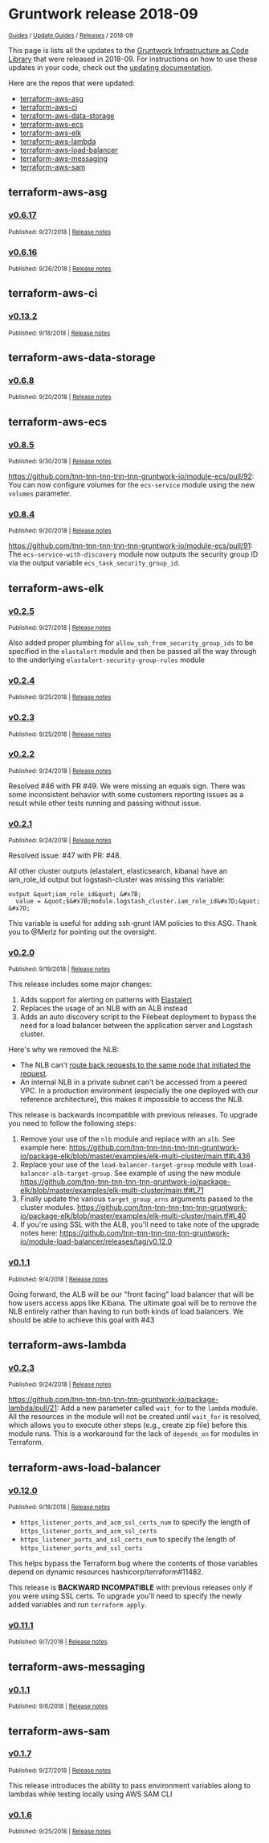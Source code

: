 
# Gruntwork release 2018-09

<p style={{marginTop: "-25px"}}><small><a href="/guides">Guides</a> / <a href="/guides/stay-up-to-date">Update Guides</a> / <a href="/guides/stay-up-to-date/releases">Releases</a> / 2018-09</small></p>

This page is lists all the updates to the [Gruntwork Infrastructure as Code 
Library](https://gruntwork.io/infrastructure-as-code-library/) that were released in 2018-09. For instructions 
on how to use these updates in your code, check out the [updating 
documentation](/guides/working-with-code/using-modules#updating).

Here are the repos that were updated:

- [terraform-aws-asg](#terraform-aws-asg)
- [terraform-aws-ci](#terraform-aws-ci)
- [terraform-aws-data-storage](#terraform-aws-data-storage)
- [terraform-aws-ecs](#terraform-aws-ecs)
- [terraform-aws-elk](#terraform-aws-elk)
- [terraform-aws-lambda](#terraform-aws-lambda)
- [terraform-aws-load-balancer](#terraform-aws-load-balancer)
- [terraform-aws-messaging](#terraform-aws-messaging)
- [terraform-aws-sam](#terraform-aws-sam)


## terraform-aws-asg


### [v0.6.17](https://github.com/tnn-tnn-tnn-tnn-tnn-gruntwork-io/terraform-aws-asg/releases/tag/v0.6.17)

<p style={{marginTop: "-20px", marginBottom: "10px"}}>
  <small>Published: 9/27/2018 | <a href="https://github.com/tnn-tnn-tnn-tnn-tnn-gruntwork-io/terraform-aws-asg/releases/tag/v0.6.17">Release notes</a></small>
</p>

<div style={{"overflow":"hidden","textOverflow":"ellipsis","display":"-webkit-box","WebkitLineClamp":10,"lineClamp":10,"WebkitBoxOrient":"vertical"}}>

  

</div>


### [v0.6.16](https://github.com/tnn-tnn-tnn-tnn-tnn-gruntwork-io/terraform-aws-asg/releases/tag/v0.6.16)

<p style={{marginTop: "-20px", marginBottom: "10px"}}>
  <small>Published: 9/26/2018 | <a href="https://github.com/tnn-tnn-tnn-tnn-tnn-gruntwork-io/terraform-aws-asg/releases/tag/v0.6.16">Release notes</a></small>
</p>

<div style={{"overflow":"hidden","textOverflow":"ellipsis","display":"-webkit-box","WebkitLineClamp":10,"lineClamp":10,"WebkitBoxOrient":"vertical"}}>

  

</div>



## terraform-aws-ci


### [v0.13.2](https://github.com/tnn-tnn-tnn-tnn-tnn-gruntwork-io/terraform-aws-ci/releases/tag/v0.13.2)

<p style={{marginTop: "-20px", marginBottom: "10px"}}>
  <small>Published: 9/18/2018 | <a href="https://github.com/tnn-tnn-tnn-tnn-tnn-gruntwork-io/terraform-aws-ci/releases/tag/v0.13.2">Release notes</a></small>
</p>

<div style={{"overflow":"hidden","textOverflow":"ellipsis","display":"-webkit-box","WebkitLineClamp":10,"lineClamp":10,"WebkitBoxOrient":"vertical"}}>

  

</div>



## terraform-aws-data-storage


### [v0.6.8](https://github.com/tnn-tnn-tnn-tnn-tnn-gruntwork-io/terraform-aws-data-storage/releases/tag/v0.6.8)

<p style={{marginTop: "-20px", marginBottom: "10px"}}>
  <small>Published: 9/20/2018 | <a href="https://github.com/tnn-tnn-tnn-tnn-tnn-gruntwork-io/terraform-aws-data-storage/releases/tag/v0.6.8">Release notes</a></small>
</p>

<div style={{"overflow":"hidden","textOverflow":"ellipsis","display":"-webkit-box","WebkitLineClamp":10,"lineClamp":10,"WebkitBoxOrient":"vertical"}}>

  

</div>



## terraform-aws-ecs


### [v0.8.5](https://github.com/tnn-tnn-tnn-tnn-tnn-gruntwork-io/terraform-aws-ecs/releases/tag/v0.8.5)

<p style={{marginTop: "-20px", marginBottom: "10px"}}>
  <small>Published: 9/30/2018 | <a href="https://github.com/tnn-tnn-tnn-tnn-tnn-gruntwork-io/terraform-aws-ecs/releases/tag/v0.8.5">Release notes</a></small>
</p>

<div style={{"overflow":"hidden","textOverflow":"ellipsis","display":"-webkit-box","WebkitLineClamp":10,"lineClamp":10,"WebkitBoxOrient":"vertical"}}>

  https://github.com/tnn-tnn-tnn-tnn-tnn-gruntwork-io/module-ecs/pull/92: You can now configure volumes for the `ecs-service` module using the new `volumes` parameter.

</div>


### [v0.8.4](https://github.com/tnn-tnn-tnn-tnn-tnn-gruntwork-io/terraform-aws-ecs/releases/tag/v0.8.4)

<p style={{marginTop: "-20px", marginBottom: "10px"}}>
  <small>Published: 9/20/2018 | <a href="https://github.com/tnn-tnn-tnn-tnn-tnn-gruntwork-io/terraform-aws-ecs/releases/tag/v0.8.4">Release notes</a></small>
</p>

<div style={{"overflow":"hidden","textOverflow":"ellipsis","display":"-webkit-box","WebkitLineClamp":10,"lineClamp":10,"WebkitBoxOrient":"vertical"}}>

  https://github.com/tnn-tnn-tnn-tnn-tnn-gruntwork-io/module-ecs/pull/91: The `ecs-service-with-discovery` module now outputs the security group ID via the output variable `ecs_task_security_group_id`.

</div>



## terraform-aws-elk


### [v0.2.5](https://github.com/tnn-tnn-tnn-tnn-tnn-gruntwork-io/terraform-aws-elk/releases/tag/v0.2.5)

<p style={{marginTop: "-20px", marginBottom: "10px"}}>
  <small>Published: 9/27/2018 | <a href="https://github.com/tnn-tnn-tnn-tnn-tnn-gruntwork-io/terraform-aws-elk/releases/tag/v0.2.5">Release notes</a></small>
</p>

<div style={{"overflow":"hidden","textOverflow":"ellipsis","display":"-webkit-box","WebkitLineClamp":10,"lineClamp":10,"WebkitBoxOrient":"vertical"}}>

  
Also added proper plumbing for `allow_ssh_from_security_group_ids` to be specified in the `elastalert` module and then be passed all the way through to the underlying `elastalert-security-group-rules` module

</div>


### [v0.2.4](https://github.com/tnn-tnn-tnn-tnn-tnn-gruntwork-io/terraform-aws-elk/releases/tag/v0.2.4)

<p style={{marginTop: "-20px", marginBottom: "10px"}}>
  <small>Published: 9/25/2018 | <a href="https://github.com/tnn-tnn-tnn-tnn-tnn-gruntwork-io/terraform-aws-elk/releases/tag/v0.2.4">Release notes</a></small>
</p>

<div style={{"overflow":"hidden","textOverflow":"ellipsis","display":"-webkit-box","WebkitLineClamp":10,"lineClamp":10,"WebkitBoxOrient":"vertical"}}>

  

</div>


### [v0.2.3](https://github.com/tnn-tnn-tnn-tnn-tnn-gruntwork-io/terraform-aws-elk/releases/tag/v0.2.3)

<p style={{marginTop: "-20px", marginBottom: "10px"}}>
  <small>Published: 9/25/2018 | <a href="https://github.com/tnn-tnn-tnn-tnn-tnn-gruntwork-io/terraform-aws-elk/releases/tag/v0.2.3">Release notes</a></small>
</p>

<div style={{"overflow":"hidden","textOverflow":"ellipsis","display":"-webkit-box","WebkitLineClamp":10,"lineClamp":10,"WebkitBoxOrient":"vertical"}}>

  

</div>


### [v0.2.2](https://github.com/tnn-tnn-tnn-tnn-tnn-gruntwork-io/terraform-aws-elk/releases/tag/v0.2.2)

<p style={{marginTop: "-20px", marginBottom: "10px"}}>
  <small>Published: 9/24/2018 | <a href="https://github.com/tnn-tnn-tnn-tnn-tnn-gruntwork-io/terraform-aws-elk/releases/tag/v0.2.2">Release notes</a></small>
</p>

<div style={{"overflow":"hidden","textOverflow":"ellipsis","display":"-webkit-box","WebkitLineClamp":10,"lineClamp":10,"WebkitBoxOrient":"vertical"}}>

  Resolved #46 with PR #49. We were missing an equals sign. There was some inconsistent behavior with some customers reporting issues as a result while other tests running and passing without issue.

</div>


### [v0.2.1](https://github.com/tnn-tnn-tnn-tnn-tnn-gruntwork-io/terraform-aws-elk/releases/tag/v0.2.1)

<p style={{marginTop: "-20px", marginBottom: "10px"}}>
  <small>Published: 9/24/2018 | <a href="https://github.com/tnn-tnn-tnn-tnn-tnn-gruntwork-io/terraform-aws-elk/releases/tag/v0.2.1">Release notes</a></small>
</p>

<div style={{"overflow":"hidden","textOverflow":"ellipsis","display":"-webkit-box","WebkitLineClamp":10,"lineClamp":10,"WebkitBoxOrient":"vertical"}}>

  Resolved issue: #47 with PR: #48.

All other cluster outputs (elastalert, elasticsearch, kibana) have an iam_role_id output but logstash-cluster was missing this variable:

```Hcl
output &quot;iam_role_id&quot; &#x7B;
  value = &quot;$&#x7B;module.logstash_cluster.iam_role_id&#x7D;&quot;
&#x7D;
```

This variable is useful for adding ssh-grunt IAM policies to this ASG. Thank you to @Merlz for pointing out the oversight.

</div>


### [v0.2.0](https://github.com/tnn-tnn-tnn-tnn-tnn-gruntwork-io/terraform-aws-elk/releases/tag/v0.2.0)

<p style={{marginTop: "-20px", marginBottom: "10px"}}>
  <small>Published: 9/19/2018 | <a href="https://github.com/tnn-tnn-tnn-tnn-tnn-gruntwork-io/terraform-aws-elk/releases/tag/v0.2.0">Release notes</a></small>
</p>

<div style={{"overflow":"hidden","textOverflow":"ellipsis","display":"-webkit-box","WebkitLineClamp":10,"lineClamp":10,"WebkitBoxOrient":"vertical"}}>

  This release includes some major changes:

1. Adds support for alerting on patterns with [Elastalert](https://github.com/Yelp/elastalert) 
1. Replaces the usage of an NLB with an ALB instead
1. Adds an auto discovery script to the Filebeat deployment to bypass the need for a load balancer between the application server and Logstash cluster.

Here&apos;s why we removed the NLB:

* The NLB can&apos;t [route back requests to the same node that initiated the request](https://forums.aws.amazon.com/thread.jspa?threadID=265344).
* An internal NLB in a private subnet can&apos;t be accessed from a peered VPC. In a production environment (especially the one deployed with our reference architecture), this makes it impossible to access the NLB.

This release is backwards incompatible with previous releases. To upgrade you need to follow the following steps:

1. Remove your use of the `nlb` module and replace with an `alb`. See example here: https://github.com/tnn-tnn-tnn-tnn-tnn-gruntwork-io/package-elk/blob/master/examples/elk-multi-cluster/main.tf#L436
1. Replace your use of the `load-balancer-target-group` module with `load-balancer-alb-target-group`. See example of using the new module https://github.com/tnn-tnn-tnn-tnn-tnn-gruntwork-io/package-elk/blob/master/examples/elk-multi-cluster/main.tf#L71
1. Finally update the various `target_group_arns` arguments passed to the cluster modules. https://github.com/tnn-tnn-tnn-tnn-tnn-gruntwork-io/package-elk/blob/master/examples/elk-multi-cluster/main.tf#L40
1. If you&apos;re using SSL with the ALB, you&apos;ll need to take note of the upgrade notes here: https://github.com/tnn-tnn-tnn-tnn-tnn-gruntwork-io/module-load-balancer/releases/tag/v0.12.0

</div>


### [v0.1.1](https://github.com/tnn-tnn-tnn-tnn-tnn-gruntwork-io/terraform-aws-elk/releases/tag/v0.1.1)

<p style={{marginTop: "-20px", marginBottom: "10px"}}>
  <small>Published: 9/4/2018 | <a href="https://github.com/tnn-tnn-tnn-tnn-tnn-gruntwork-io/terraform-aws-elk/releases/tag/v0.1.1">Release notes</a></small>
</p>

<div style={{"overflow":"hidden","textOverflow":"ellipsis","display":"-webkit-box","WebkitLineClamp":10,"lineClamp":10,"WebkitBoxOrient":"vertical"}}>

  
Going forward, the ALB will be our &quot;front facing&quot; load balancer that will be how users access apps like Kibana. The ultimate goal will be to remove the NLB entirely rather than having to run both kinds of load balancers. We should be able to achieve this goal with #43 

</div>



## terraform-aws-lambda


### [v0.2.3](https://github.com/tnn-tnn-tnn-tnn-tnn-gruntwork-io/terraform-aws-lambda/releases/tag/v0.2.3)

<p style={{marginTop: "-20px", marginBottom: "10px"}}>
  <small>Published: 9/24/2018 | <a href="https://github.com/tnn-tnn-tnn-tnn-tnn-gruntwork-io/terraform-aws-lambda/releases/tag/v0.2.3">Release notes</a></small>
</p>

<div style={{"overflow":"hidden","textOverflow":"ellipsis","display":"-webkit-box","WebkitLineClamp":10,"lineClamp":10,"WebkitBoxOrient":"vertical"}}>

  https://github.com/tnn-tnn-tnn-tnn-tnn-gruntwork-io/package-lambda/pull/21: Add a new parameter called `wait_for` to the `lambda` module. All the resources in the module will not be created until `wait_for` is resolved, which allows you to execute other steps (e.g., create zip file) before this module runs. This is a workaround for the lack of `depends_on` for modules in Terraform. 

</div>



## terraform-aws-load-balancer


### [v0.12.0](https://github.com/tnn-tnn-tnn-tnn-tnn-gruntwork-io/terraform-aws-load-balancer/releases/tag/v0.12.0)

<p style={{marginTop: "-20px", marginBottom: "10px"}}>
  <small>Published: 9/18/2018 | <a href="https://github.com/tnn-tnn-tnn-tnn-tnn-gruntwork-io/terraform-aws-load-balancer/releases/tag/v0.12.0">Release notes</a></small>
</p>

<div style={{"overflow":"hidden","textOverflow":"ellipsis","display":"-webkit-box","WebkitLineClamp":10,"lineClamp":10,"WebkitBoxOrient":"vertical"}}>

  - `https_listener_ports_and_acm_ssl_certs_num` to specify the length of `https_listener_ports_and_acm_ssl_certs`
- `https_listener_ports_and_ssl_certs_num` to specify the length of `https_listener_ports_and_ssl_certs`

This helps bypass the Terraform bug where the contents of those variables depend on dynamic resources hashicorp/terraform#11482.

This release is **BACKWARD INCOMPATIBLE** with previous releases only if you were using SSL certs. To upgrade you&apos;ll need to specify the newly added variables and run `terraform apply`.

</div>


### [v0.11.1](https://github.com/tnn-tnn-tnn-tnn-tnn-gruntwork-io/terraform-aws-load-balancer/releases/tag/v0.11.1)

<p style={{marginTop: "-20px", marginBottom: "10px"}}>
  <small>Published: 9/7/2018 | <a href="https://github.com/tnn-tnn-tnn-tnn-tnn-gruntwork-io/terraform-aws-load-balancer/releases/tag/v0.11.1">Release notes</a></small>
</p>

<div style={{"overflow":"hidden","textOverflow":"ellipsis","display":"-webkit-box","WebkitLineClamp":10,"lineClamp":10,"WebkitBoxOrient":"vertical"}}>

  

</div>



## terraform-aws-messaging


### [v0.1.1](https://github.com/tnn-tnn-tnn-tnn-tnn-gruntwork-io/terraform-aws-messaging/releases/tag/v0.1.1)

<p style={{marginTop: "-20px", marginBottom: "10px"}}>
  <small>Published: 9/6/2018 | <a href="https://github.com/tnn-tnn-tnn-tnn-tnn-gruntwork-io/terraform-aws-messaging/releases/tag/v0.1.1">Release notes</a></small>
</p>

<div style={{"overflow":"hidden","textOverflow":"ellipsis","display":"-webkit-box","WebkitLineClamp":10,"lineClamp":10,"WebkitBoxOrient":"vertical"}}>

  

</div>



## terraform-aws-sam


### [v0.1.7](https://github.com/tnn-tnn-tnn-tnn-tnn-gruntwork-io/terraform-aws-sam/releases/tag/v0.1.7)

<p style={{marginTop: "-20px", marginBottom: "10px"}}>
  <small>Published: 9/27/2018 | <a href="https://github.com/tnn-tnn-tnn-tnn-tnn-gruntwork-io/terraform-aws-sam/releases/tag/v0.1.7">Release notes</a></small>
</p>

<div style={{"overflow":"hidden","textOverflow":"ellipsis","display":"-webkit-box","WebkitLineClamp":10,"lineClamp":10,"WebkitBoxOrient":"vertical"}}>

  This release introduces the ability to pass environment variables along to lambdas while testing locally using AWS SAM CLI

</div>


### [v0.1.6](https://github.com/tnn-tnn-tnn-tnn-tnn-gruntwork-io/terraform-aws-sam/releases/tag/v0.1.6)

<p style={{marginTop: "-20px", marginBottom: "10px"}}>
  <small>Published: 9/25/2018 | <a href="https://github.com/tnn-tnn-tnn-tnn-tnn-gruntwork-io/terraform-aws-sam/releases/tag/v0.1.6">Release notes</a></small>
</p>

<div style={{"overflow":"hidden","textOverflow":"ellipsis","display":"-webkit-box","WebkitLineClamp":10,"lineClamp":10,"WebkitBoxOrient":"vertical"}}>

  

</div>




<!-- ##DOCS-SOURCER-START
{
  "sourcePlugin": "releases",
  "hash": "2ea7257d7ea11dfc2b8f1834ceee76e6"
}
##DOCS-SOURCER-END -->
